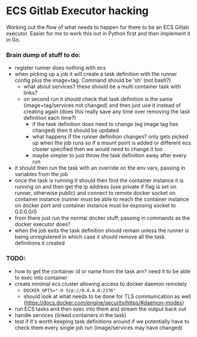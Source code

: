 # ECS Gitlab Executor hacking

Working out the flow of what needs to happen for there to be an ECS Gitlab executor. Easier for me to work this out in Python first and then implement it in Go.

### Brain dump of stuff to do:

- register runner does nothing with ecs
- when picking up a job it will create a task definition with the runner config plus the image+tag. Command should be 'sh' (not bash?)
	- what about services? these should be a multi container task with links?
	- on second run it should check that task definition is the same (image+tag/services not changed) and then just use it instead of creating again (does this really save any time over removing the task definition each time?)
		- if the task definition does need to change (eg image tag has changed) then it should be updated
		- what happens if the runner definition changes? only gets picked up when the job runs so if a mount point is added or different ecs cluster specified then we would need to change it too
		- maybe simpler to just throw the task definition away after every run
- it should then run the task with an override on the env vars, passing in variables from the job
- once the task is running it should then find the container instance it is running on and then get the ip address (use private if flag is set on runner, otherwise public) and connect to remote docker socket on container instance (runner must be able to reach the container instance on docker port and container instance must be exposing socket to 0.0.0.0/0
- from there just run the normal docker stuff, passing in commands as the docker executor does?
- when the job exits the task definition should remain unless the runner is being unregistered in which case it should remove all the task definitions it created

### TODO:

- how to get the container id or name from the task arn? need it to be able to exec into container
- create minimal ecs cluster allowing access to docker daemon remotely
    - `DOCKER_OPTS="-H tcp://0.0.0.0:2376"`
    - should look at what needs to be done for TLS communication as well (https://docs.docker.com/engine/security/https/#daemon-modes)
- run ECS tasks and then exec into them and stream the output back out
- handle services (linked containers in the task)
- test if it's worth keeping task definitions around if we potentially have to check them every single job run (image/services may have changed)
